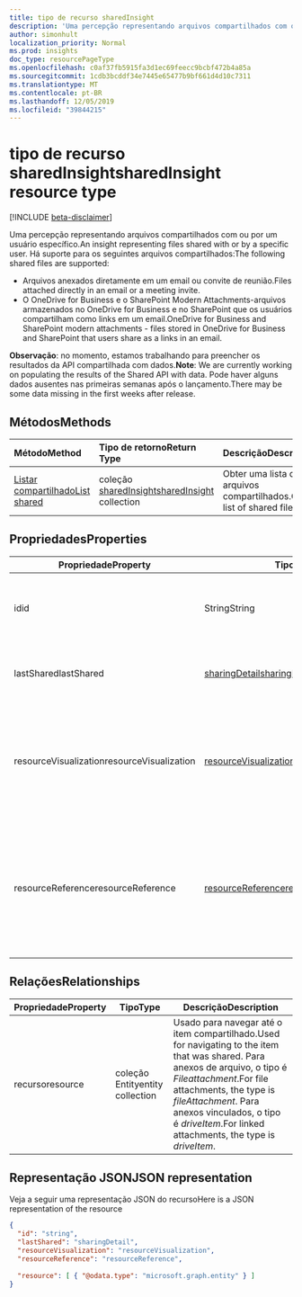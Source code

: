 ```yaml
---
title: tipo de recurso sharedInsight
description: 'Uma percepção representando arquivos compartilhados com ou por um usuário específico. Há suporte para os seguintes arquivos compartilhados:'
author: simonhult
localization_priority: Normal
ms.prod: insights
doc_type: resourcePageType
ms.openlocfilehash: c0af37fb5915fa3d1ec69feecc9bcbf472b4a85a
ms.sourcegitcommit: 1cdb3bcddf34e7445e65477b9bf661d4d10c7311
ms.translationtype: MT
ms.contentlocale: pt-BR
ms.lasthandoff: 12/05/2019
ms.locfileid: "39844215"
---
```

# <a name="sharedinsight-resource-type"></a><span data-ttu-id="81e0b-104">tipo de recurso sharedInsight</span><span class="sxs-lookup"><span data-stu-id="81e0b-104">sharedInsight resource type</span></span>

[!INCLUDE [beta-disclaimer](../../includes/beta-disclaimer.md)]

<span data-ttu-id="81e0b-105">Uma percepção representando arquivos compartilhados com ou por um usuário específico.</span><span class="sxs-lookup"><span data-stu-id="81e0b-105">An insight representing files shared with or by a specific user.</span></span> <span data-ttu-id="81e0b-106">Há suporte para os seguintes arquivos compartilhados:</span><span class="sxs-lookup"><span data-stu-id="81e0b-106">The following shared files are supported:</span></span>

- <span data-ttu-id="81e0b-107">Arquivos anexados diretamente em um email ou convite de reunião.</span><span class="sxs-lookup"><span data-stu-id="81e0b-107">Files attached directly in an email or a meeting invite.</span></span>
- <span data-ttu-id="81e0b-108">O OneDrive for Business e o SharePoint Modern Attachments-arquivos armazenados no OneDrive for Business e no SharePoint que os usuários compartilham como links em um email.</span><span class="sxs-lookup"><span data-stu-id="81e0b-108">OneDrive for Business and SharePoint modern attachments - files stored in OneDrive for Business and SharePoint that users share as a links in an email.</span></span>

<span data-ttu-id="81e0b-109">**Observação**: no momento, estamos trabalhando para preencher os resultados da API compartilhada com dados.</span><span class="sxs-lookup"><span data-stu-id="81e0b-109">**Note**: We are currently working on populating the results of the Shared API with data.</span></span> <span data-ttu-id="81e0b-110">Pode haver alguns dados ausentes nas primeiras semanas após o lançamento.</span><span class="sxs-lookup"><span data-stu-id="81e0b-110">There may be some data missing in the first weeks after release.</span></span>

## <a name="methods"></a><span data-ttu-id="81e0b-111">Métodos</span><span class="sxs-lookup"><span data-stu-id="81e0b-111">Methods</span></span>

| <span data-ttu-id="81e0b-112">Método</span><span class="sxs-lookup"><span data-stu-id="81e0b-112">Method</span></span>       | <span data-ttu-id="81e0b-113">Tipo de retorno</span><span class="sxs-lookup"><span data-stu-id="81e0b-113">Return Type</span></span>  |<span data-ttu-id="81e0b-114">Descrição</span><span class="sxs-lookup"><span data-stu-id="81e0b-114">Description</span></span>|
|:---------------|:--------|:----------|
|[<span data-ttu-id="81e0b-115">Listar compartilhado</span><span class="sxs-lookup"><span data-stu-id="81e0b-115">List shared</span></span>](../api/insights-list-shared.md) |<span data-ttu-id="81e0b-116">coleção [sharedInsight](insights-shared.md)</span><span class="sxs-lookup"><span data-stu-id="81e0b-116">[sharedInsight](insights-shared.md) collection</span></span>| <span data-ttu-id="81e0b-117">Obter uma lista de arquivos compartilhados.</span><span class="sxs-lookup"><span data-stu-id="81e0b-117">Get a list of shared files.</span></span>|

## <a name="properties"></a><span data-ttu-id="81e0b-118">Propriedades</span><span class="sxs-lookup"><span data-stu-id="81e0b-118">Properties</span></span>

| <span data-ttu-id="81e0b-119">Propriedade</span><span class="sxs-lookup"><span data-stu-id="81e0b-119">Property</span></span>              | <span data-ttu-id="81e0b-120">Tipo</span><span class="sxs-lookup"><span data-stu-id="81e0b-120">Type</span></span>                      | <span data-ttu-id="81e0b-121">Descrição</span><span class="sxs-lookup"><span data-stu-id="81e0b-121">Description</span></span>  |
| -------------         |---------------            | -------------|
| <span data-ttu-id="81e0b-122">id</span><span class="sxs-lookup"><span data-stu-id="81e0b-122">id</span></span>                    | <span data-ttu-id="81e0b-123">String</span><span class="sxs-lookup"><span data-stu-id="81e0b-123">String</span></span>                    | <span data-ttu-id="81e0b-124">Identificador exclusivo da relação.</span><span class="sxs-lookup"><span data-stu-id="81e0b-124">Unique identifier of the relationship.</span></span> <span data-ttu-id="81e0b-125">Somente leitura.</span><span class="sxs-lookup"><span data-stu-id="81e0b-125">Read only.</span></span>        |
| <span data-ttu-id="81e0b-126">lastShared</span><span class="sxs-lookup"><span data-stu-id="81e0b-126">lastShared</span></span>            | [<span data-ttu-id="81e0b-127">sharingDetail</span><span class="sxs-lookup"><span data-stu-id="81e0b-127">sharingDetail</span></span>](insights-sharingdetail.md)                | <span data-ttu-id="81e0b-128">Detalhes sobre o item compartilhado.</span><span class="sxs-lookup"><span data-stu-id="81e0b-128">Details about the shared item.</span></span> <span data-ttu-id="81e0b-129">Somente leitura.</span><span class="sxs-lookup"><span data-stu-id="81e0b-129">Read only.</span></span>        |
| <span data-ttu-id="81e0b-130">resourceVisualization</span><span class="sxs-lookup"><span data-stu-id="81e0b-130">resourceVisualization</span></span> | [<span data-ttu-id="81e0b-131">resourceVisualization</span><span class="sxs-lookup"><span data-stu-id="81e0b-131">resourceVisualization</span></span>](insights-resourcevisualization.md)                | <span data-ttu-id="81e0b-132">Propriedades que você pode usar para visualizar o documento em sua experiência.</span><span class="sxs-lookup"><span data-stu-id="81e0b-132">Properties that you can use to visualize the document in your experience.</span></span> <span data-ttu-id="81e0b-133">Somente leitura</span><span class="sxs-lookup"><span data-stu-id="81e0b-133">Read-only</span></span>      |
| <span data-ttu-id="81e0b-134">resourceReference</span><span class="sxs-lookup"><span data-stu-id="81e0b-134">resourceReference</span></span>     | [<span data-ttu-id="81e0b-135">resourceReference</span><span class="sxs-lookup"><span data-stu-id="81e0b-135">resourceReference</span></span>](insights-resourcereference.md)                      | <span data-ttu-id="81e0b-136">Propriedades de referência do documento compartilhado, como a URL e o tipo do documento.</span><span class="sxs-lookup"><span data-stu-id="81e0b-136">Reference properties of the shared document, such as the url and type of the document.</span></span> <span data-ttu-id="81e0b-137">Somente leitura</span><span class="sxs-lookup"><span data-stu-id="81e0b-137">Read-only</span></span>       |

## <a name="relationships"></a><span data-ttu-id="81e0b-138">Relações</span><span class="sxs-lookup"><span data-stu-id="81e0b-138">Relationships</span></span>

| <span data-ttu-id="81e0b-139">Propriedade</span><span class="sxs-lookup"><span data-stu-id="81e0b-139">Property</span></span>      | <span data-ttu-id="81e0b-140">Tipo</span><span class="sxs-lookup"><span data-stu-id="81e0b-140">Type</span></span>          | <span data-ttu-id="81e0b-141">Descrição</span><span class="sxs-lookup"><span data-stu-id="81e0b-141">Description</span></span>  |
| ------------- |---------------| -------------|
| <span data-ttu-id="81e0b-142">recurso</span><span class="sxs-lookup"><span data-stu-id="81e0b-142">resource</span></span>      | <span data-ttu-id="81e0b-143">coleção Entity</span><span class="sxs-lookup"><span data-stu-id="81e0b-143">entity collection</span></span> | <span data-ttu-id="81e0b-144">Usado para navegar até o item compartilhado.</span><span class="sxs-lookup"><span data-stu-id="81e0b-144">Used for navigating to the item that was shared.</span></span> <span data-ttu-id="81e0b-145">Para anexos de arquivo, o tipo é *Fileattachment*.</span><span class="sxs-lookup"><span data-stu-id="81e0b-145">For file attachments, the type is *fileAttachment*.</span></span> <span data-ttu-id="81e0b-146">Para anexos vinculados, o tipo é *driveItem*.</span><span class="sxs-lookup"><span data-stu-id="81e0b-146">For linked attachments, the type is *driveItem*.</span></span> |

## <a name="json-representation"></a><span data-ttu-id="81e0b-147">Representação JSON</span><span class="sxs-lookup"><span data-stu-id="81e0b-147">JSON representation</span></span>
<span data-ttu-id="81e0b-148">Veja a seguir uma representação JSON do recurso</span><span class="sxs-lookup"><span data-stu-id="81e0b-148">Here is a JSON representation of the resource</span></span>
<!--{
  "blockType":"resource",
  "keyProperty": "id",
  "@odata.type": "microsoft.graph.sharedInsight"
}-->
```json
{
  "id": "string",
  "lastShared": "sharingDetail",
  "resourceVisualization": "resourceVisualization",
  "resourceReference": "resourceReference",
  
  "resource": [ { "@odata.type": "microsoft.graph.entity" } ]
}
```
